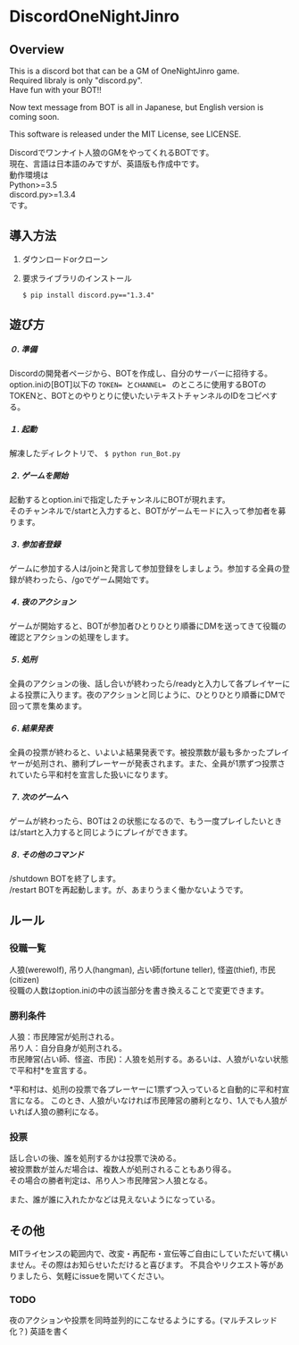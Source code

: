 # DiscordOneNightJinro


## Overview
This is a discord bot that can be a GM of OneNightJinro game.  
Required libraly is only "discord.py".  
Have fun with your BOT!!

Now text message from BOT is all in Japanese, but English version is coming soon.

This software is released under the MIT License, see LICENSE.


Discordでワンナイト人狼のGMをやってくれるBOTです。  
現在、言語は日本語のみですが、英語版も作成中です。  
動作環境は  
Python>=3.5  
discord.py>=1.3.4  
です。  

## 導入方法
1. ダウンロードorクローン

2. 要求ライブラリのインストール

    `$ pip install discord.py=="1.3.4"`


## 遊び方
##### ０. 準備
Discordの開発者ページから、BOTを作成し、自分のサーバーに招待する。
option.iniの[BOT]以下の
`TOKEN= `と`CHANNEL= `
のところに使用するBOTのTOKENと、BOTとのやりとりに使いたいテキストチャンネルのIDをコピペする。

##### １. 起動
解凍したディレクトリで、
`$ python run_Bot.py`

##### ２. ゲームを開始
起動するとoption.iniで指定したチャンネルにBOTが現れます。  
そのチャンネルで/startと入力すると、BOTがゲームモードに入って参加者を募ります。

##### ３. 参加者登録
ゲームに参加する人は/joinと発言して参加登録をしましょう。参加する全員の登録が終わったら、/goでゲーム開始です。

##### ４. 夜のアクション
ゲームが開始すると、BOTが参加者ひとりひとり順番にDMを送ってきて役職の確認とアクションの処理をします。

##### ５. 処刑
全員のアクションの後、話し合いが終わったら/readyと入力して各プレイヤーによる投票に入ります。夜のアクションと同じように、ひとりひとり順番にDMで回って票を集めます。

##### ６. 結果発表
全員の投票が終わると、いよいよ結果発表です。被投票数が最も多かったプレイヤーが処刑され、勝利プレーヤーが発表されます。また、全員が1票ずつ投票されていたら平和村を宣言した扱いになります。

##### ７. 次のゲームへ
ゲームが終わったら、BOTは２の状態になるので、もう一度プレイしたいときは/startと入力すると同じようにプレイができます。

##### ８. その他のコマンド
/shutdown   BOTを終了します。  
/restart    BOTを再起動します。が、あまりうまく働かないようです。

## ルール
### 役職一覧
人狼(werewolf),
吊り人(hangman),
占い師(fortune teller),
怪盗(thief),
市民(citizen)  
役職の人数はoption.iniの中の該当部分を書き換えることで変更できます。

### 勝利条件
人狼：市民陣営が処刑される。  
吊り人：自分自身が処刑される。  
市民陣営(占い師、怪盗、市民)：人狼を処刑する。あるいは、人狼がいない状態で平和村*を宣言する。

*平和村は、処刑の投票で各プレーヤーに1票ずつ入っていると自動的に平和村宣言になる。
このとき、人狼がいなければ市民陣営の勝利となり、1人でも人狼がいれば人狼の勝利になる。

### 投票
話し合いの後、誰を処刑するかは投票で決める。  
被投票数が並んだ場合は、複数人が処刑されることもあり得る。  
その場合の勝者判定は、吊り人＞市民陣営＞人狼となる。  

また、誰が誰に入れたかなどは見えないようになっている。


## その他
MITライセンスの範囲内で、改変・再配布・宣伝等ご自由にしていただいて構いません。その際はお知らせいただけると喜びます。
不具合やリクエスト等がありましたら、気軽にissueを開いてください。

### TODO
夜のアクションや投票を同時並列的にこなせるようにする。(マルチスレッド化？)
英語を書く
